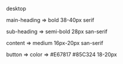 desktop

main-heading => bold  38-40px serif

sub-heading => semi-bold 28px san-serif

content => medium 16px-20px san-serif


button => color =>  #E67817  #85C324  18-20px

